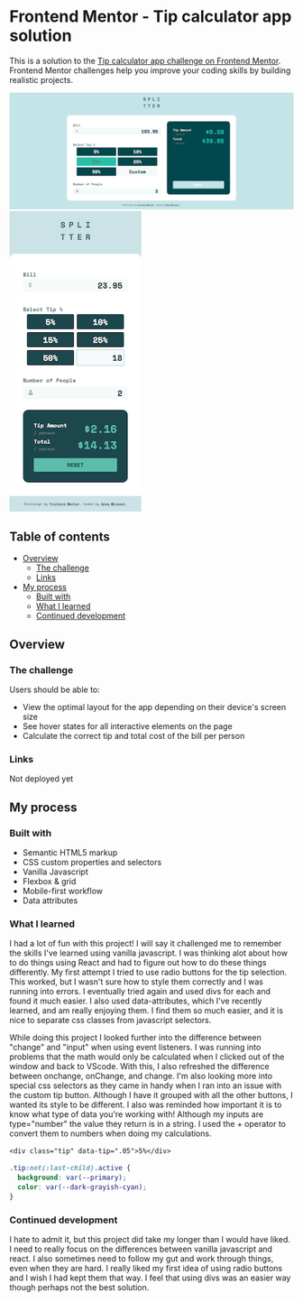 # Frontend Mentor - Tip calculator app solution

This is a solution to the [Tip calculator app challenge on Frontend Mentor](https://www.frontendmentor.io/challenges/tip-calculator-app-ugJNGbJUX). Frontend Mentor challenges help you improve your coding skills by building realistic projects.

![](./screenshots/desktop.png)
![](./screenshots/mobile.png)

## Table of contents

- [Overview](#overview)
  - [The challenge](#the-challenge)
  - [Links](#links)
- [My process](#my-process)
  - [Built with](#built-with)
  - [What I learned](#what-i-learned)
  - [Continued development](#continued-development)

## Overview

### The challenge

Users should be able to:

- View the optimal layout for the app depending on their device's screen size
- See hover states for all interactive elements on the page
- Calculate the correct tip and total cost of the bill per person


### Links

Not deployed yet

## My process

### Built with

- Semantic HTML5 markup
- CSS custom properties and selectors
- Vanilla Javascript
- Flexbox & grid
- Mobile-first workflow
- Data attributes

### What I learned

I had a lot of fun with this project! I will say it challenged me to remember the skills I've learned using vanilla javascript. I was thinking alot about how to do things using React and had to figure out how to do these things differently. My first attempt I tried to use radio buttons for the tip selection. This worked, but I wasn't sure how to style them correctly and I was running into errors. I eventually tried again and used divs for each and found it much easier. I also used data-attributes, which I've recently learned, and am really enjoying them. I find them so much easier, and it is nice to separate css classes from javascript selectors.

While doing this project I looked further into the difference between "change" and "input" when using event listeners. I was running into problems that the math would only be calculated when I clicked out of the window and back to VScode. With this, I also refreshed the difference between onchange, onChange, and change. I'm also looking more into special css selectors as they came in handy when I ran into an issue with the custom tip button. Although I have it grouped with all the other buttons, I wanted its style to be different. I also was reminded how important it is to know what type of data you're working with! Although my inputs are type="number" the value they return is in a string. I used the + operator to convert them to numbers when doing my calculations.

```
<div class="tip" data-tip=".05">5%</div>
```

```css
.tip:not(:last-child).active {
  background: var(--primary);
  color: var(--dark-grayish-cyan);
}
```

### Continued development

I hate to admit it, but this project did take my longer than I would have liked. I need to really focus on the differences between vanilla javascript and react. I also sometimes need to follow my gut and work through things, even when they are hard. I really liked my first idea of using radio buttons and I wish I had kept them that way. I feel that using divs was an easier way though perhaps not the best solution.
